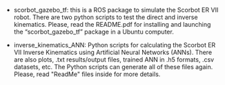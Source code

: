 - scorbot_gazebo_tf: this is a ROS package to simulate the Scorbot ER VII robot. There are two python scripts to test the direct and inverse kinematics. Please, read the README.pdf for installing and launching the “scorbot_gazebo_tf” package in a Ubuntu computer.

- inverse_kinematics_ANN: Python scripts for calculating the Scorbot ER VII Inverse Kinematics using Artificial Neural Networks (ANNs). There are also plots, .txt results/output files, trained ANN in .h5 formats, .csv datasets, etc. The Python scripts can generate all of these files again. Please, read "ReadMe" files inside for more details.
